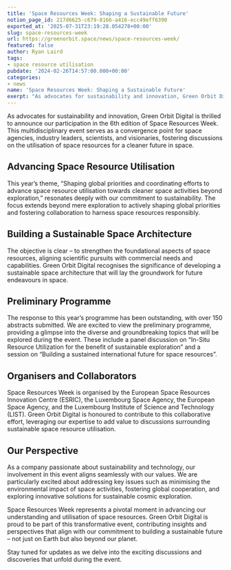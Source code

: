 ```yaml
---
title: 'Space Resources Week: Shaping a Sustainable Future'
notion_page_id: 217d6625-c679-8166-a416-ecc49eff6390
exported_at: '2025-07-31T23:19:28.054278+00:00'
slug: space-resources-week
url: https://greenorbit.space/news/space-resources-week/
featured: false
author: Ryan Laird
tags:
- space resource utilisation
pubdate: '2024-02-26T14:57:00.000+00:00'
categories:
- news
name: 'Space Resources Week: Shaping a Sustainable Future'
exerpt: "As advocates for sustainability and innovation, Green Orbit Digital is thrilled to announce our participation in the 6th edition of Space Resources Week. This multidisciplinary event serves as a convergence point for space agencies, industry leaders, scientists, and visionaries, fostering discussions on the utilisation of space resources for a cleaner future in space."
---
```


As advocates for sustainability and innovation, Green Orbit Digital is thrilled to announce our participation in the 6th edition of Space Resources Week. This multidisciplinary event serves as a convergence point for space agencies, industry leaders, scientists, and visionaries, fostering discussions on the utilisation of space resources for a cleaner future in space.

## Advancing Space Resource Utilisation 

This year’s theme, “Shaping global priorities and coordinating efforts to advance space resource utilisation towards cleaner space activities beyond exploration,” resonates deeply with our commitment to sustainability. The focus extends beyond mere exploration to actively shaping global priorities and fostering collaboration to harness space resources responsibly.

## Building a Sustainable Space Architecture

The objective is clear – to strengthen the foundational aspects of space resources, aligning scientific pursuits with commercial needs and capabilities. Green Orbit Digital recognises the significance of developing a sustainable space architecture that will lay the groundwork for future endeavours in space.

## Preliminary Programme 

The response to this year’s programme has been outstanding, with over 150 abstracts submitted. We are excited to view the preliminary programme, providing a glimpse into the diverse and groundbreaking topics that will be explored during the event. These include a panel discussion on “In-Situ Resource Utilization for the benefit of sustainable exploration” and a session on “Building a sustained international future for space resources”.

## Organisers and Collaborators 

Space Resources Week is organised by the European Space Resources Innovation Centre (ESRIC), the Luxembourg Space Agency, the European Space Agency, and the Luxembourg Institute of Science and Technology (LIST). Green Orbit Digital is honoured to contribute to this collaborative effort, leveraging our expertise to add value to discussions surrounding sustainable space resource utilisation.

## Our Perspective 

As a company passionate about sustainability and technology, our involvement in this event aligns seamlessly with our values. We are particularly excited about addressing key issues such as minimising the environmental impact of space activities, fostering global cooperation, and exploring innovative solutions for sustainable cosmic exploration.

Space Resources Week represents a pivotal moment in advancing our understanding and utilisation of space resources. Green Orbit Digital is proud to be part of this transformative event, contributing insights and perspectives that align with our commitment to building a sustainable future – not just on Earth but also beyond our planet. 

Stay tuned for updates as we delve into the exciting discussions and discoveries that unfold during the event.